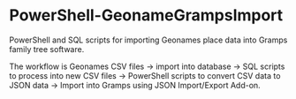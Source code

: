 # PowerShell-GeonameGrampsImport
PowerShell and SQL scripts for importing Geonames place data into Gramps family tree software.

The workflow is Geonames CSV files -> import into database -> SQL scripts to process into new CSV files -> PowerShell scripts to convert CSV data to JSON data -> Import into Gramps using JSON Import/Export Add-on.
